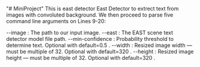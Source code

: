 "# MiniProject" 
This is east detector East Detector to extrect text from images with convoluted background.
We then proceed to parse five command line arguments on Lines 9-20:

--image : The path to our input image.
--east : The EAST scene text detector model file path.
--min-confidence : Probability threshold to determine text. Optional with default=0.5 .
--width : Resized image width — must be multiple of 32. Optional with default=320 .
--height : Resized image height — must be multiple of 32. Optional with default=320 .



